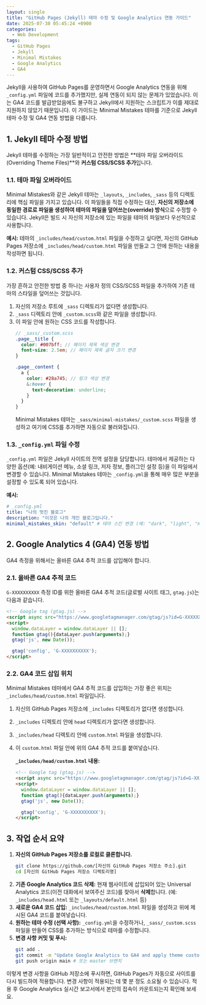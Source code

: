 ```yaml
---
layout: single
title: "GitHub Pages (Jekyll) 테마 수정 및 Google Analytics 연동 가이드"
date: 2025-07-30 05:45:24 +0900
categories:
  - Web Development
tags:
  - GitHub Pages
  - Jekyll
  - Minimal Mistakes
  - Google Analytics
  - GA4
---
```



Jekyll을 사용하여 GitHub Pages를 운영하면서 Google Analytics 연동을 위해 `_config.yml` 파일에 코드를 추가했지만, 실제 연동이 되지 않는 문제가 있었습니다. 이는 GA4 코드를 발급받았음에도 불구하고 Jekyll에서 지원하는 스크립트가 이를 제대로 지원하지 않았기 때문입니다. 이 가이드는 Minimal Mistakes 테마를 기준으로 Jekyll 테마 수정 및 GA4 연동 방법을 다룹니다.

## 1. Jekyll 테마 수정 방법

Jekyll 테마를 수정하는 가장 일반적이고 안전한 방법은 **테마 파일 오버라이드(Overriding Theme Files)**와 **커스텀 CSS/SCSS 추가**입니다.



### 1.1. 테마 파일 오버라이드

Minimal Mistakes와 같은 Jekyll 테마는 `_layouts`, `_includes`, `_sass` 등의 디렉토리에 핵심 파일을 가지고 있습니다. 이 파일들을 직접 수정하는 대신, **자신의 저장소에 동일한 경로로 파일을 생성하여 테마의 파일을 덮어쓰는(override) 방식**으로 수정할 수 있습니다. Jekyll은 빌드 시 자신의 저장소에 있는 파일을 테마의 파일보다 우선적으로 사용합니다.

**예시:** 테마의 `_includes/head/custom.html` 파일을 수정하고 싶다면, 자신의 GitHub Pages 저장소에 `_includes/head/custom.html` 파일을 만들고 그 안에 원하는 내용을 작성하면 됩니다.

### 1.2. 커스텀 CSS/SCSS 추가

가장 흔하고 안전한 방법 중 하나는 사용자 정의 CSS/SCSS 파일을 추가하여 기존 테마의 스타일을 덮어쓰는 것입니다.

1.  자신의 저장소 루트에 `_sass` 디렉토리가 없다면 생성합니다.
2.  `_sass` 디렉토리 안에 `_custom.scss`와 같은 파일을 생성합니다.
3.  이 파일 안에 원하는 CSS 코드를 작성합니다.
    ```scss
    // _sass/_custom.scss
    .page__title {
      color: #007bff; // 페이지 제목 색상 변경
      font-size: 2.5em; // 페이지 제목 글자 크기 변경
    }

    .page__content {
      a {
        color: #28a745; // 링크 색상 변경
        &:hover {
          text-decoration: underline;
        }
      }
    }
    ```
    Minimal Mistakes 테마는 `_sass/minimal-mistakes/_custom.scss` 파일을 생성하고 여기에 CSS를 추가하면 자동으로 불러와집니다.

### 1.3. `_config.yml` 파일 수정

`_config.yml` 파일은 Jekyll 사이트의 전역 설정을 담당합니다. 테마에서 제공하는 다양한 옵션(예: 내비게이션 메뉴, 소셜 링크, 저자 정보, 플러그인 설정 등)을 이 파일에서 변경할 수 있습니다. Minimal Mistakes 테마는 `_config.yml`을 통해 매우 많은 부분을 설정할 수 있도록 되어 있습니다.

**예시:**
```yaml
# _config.yml
title: "나의 멋진 블로그"
description: "이것은 나의 개인 블로그입니다."
minimal_mistakes_skin: "default" # 테마 스킨 변경 (예: "dark", "light", "mint" 등)
```

## 2. Google Analytics 4 (GA4) 연동 방법

GA4 측정을 위해서는 올바른 GA4 추적 코드를 삽입해야 합니다.

### 2.1. 올바른 GA4 추적 코드

`G-XXXXXXXXXX` 측정 ID를 위한 올바른 GA4 추적 코드(글로벌 사이트 태그, `gtag.js`)는 다음과 같습니다.

```html
<!-- Google tag (gtag.js) -->
<script async src="https://www.googletagmanager.com/gtag/js?id=G-XXXXXXXXXX"></script>
<script>
  window.dataLayer = window.dataLayer || [];
  function gtag(){dataLayer.push(arguments);}
  gtag('js', new Date());

  gtag('config', 'G-XXXXXXXXXX');
</script>
```

### 2.2. GA4 코드 삽입 위치

Minimal Mistakes 테마에서 GA4 추적 코드를 삽입하는 가장 좋은 위치는 `_includes/head/custom.html` 파일입니다.

1.  자신의 GitHub Pages 저장소에 `_includes` 디렉토리가 없다면 생성합니다.
2.  `_includes` 디렉토리 안에 `head` 디렉토리가 없다면 생성합니다.
3.  `_includes/head` 디렉토리 안에 `custom.html` 파일을 생성합니다.
4.  이 `custom.html` 파일 안에 위의 GA4 추적 코드를 붙여넣습니다.

    **`_includes/head/custom.html` 내용:**
    ```html
    <!-- Google tag (gtag.js) -->
    <script async src="https://www.googletagmanager.com/gtag/js?id=G-XXXXXXXXXX"></script>
    <script>
      window.dataLayer = window.dataLayer || [];
      function gtag(){dataLayer.push(arguments);}
      gtag('js', new Date());

      gtag('config', 'G-XXXXXXXXXX');
    </script>
    ```

## 3. 작업 순서 요약

1.  **자신의 GitHub Pages 저장소를 로컬로 클론합니다.**
    ```bash
    git clone https://github.com/[자신의 GitHub Pages 저장소 주소].git
    cd [자신의 GitHub Pages 저장소 디렉토리명]
    ```
2.  **기존 Google Analytics 코드 삭제:**
    현재 웹사이트에 삽입되어 있는 Universal Analytics 코드(이전 대화에서 보여주신 코드)를 찾아서 **삭제**합니다. (예: `_includes/head.html` 또는 `_layouts/default.html` 등)
3.  **새로운 GA4 코드 삽입:**
    `_includes/head/custom.html` 파일을 생성하고 위에 제시된 GA4 코드를 붙여넣습니다.
4.  **원하는 테마 수정 (선택 사항):**
    `_config.yml`을 수정하거나, `_sass/_custom.scss` 파일을 만들어 CSS를 추가하는 방식으로 테마를 수정합니다.
5.  **변경 사항 커밋 및 푸시:**
    ```bash
    git add .
    git commit -m "Update Google Analytics to GA4 and apply theme customizations"
    git push origin main # 또는 master 브랜치
    ```

이렇게 변경 사항을 GitHub 저장소에 푸시하면, GitHub Pages가 자동으로 사이트를 다시 빌드하여 적용합니다. 변경 사항이 적용되는 데 몇 분 정도 소요될 수 있습니다. 적용 후 Google Analytics 실시간 보고서에서 본인의 접속이 카운트되는지 확인해 보세요.